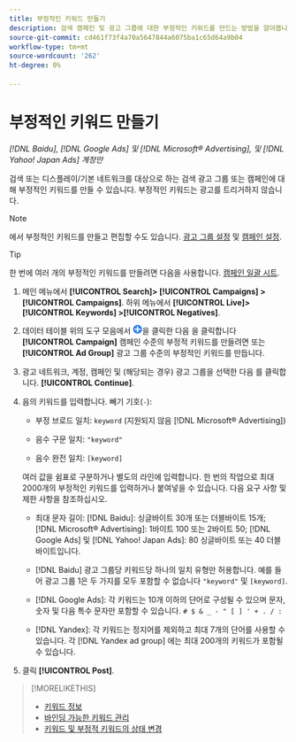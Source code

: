 ```yaml
---
title: 부정적인 키워드 만들기
description: 검색 캠페인 및 광고 그룹에 대한 부정적인 키워드를 만드는 방법을 알아봅니다.
source-git-commit: cd461f73f4a70a5647844a6075ba1c65d64a9b04
workflow-type: tm+mt
source-wordcount: '262'
ht-degree: 0%

---
```


# 부정적인 키워드 만들기

*[!DNL Baidu], [!DNL Google Ads] 및 [!DNL Microsoft® Advertising], 및 [!DNL Yahoo! Japan Ads] 계정만*

검색 또는 디스플레이/기본 네트워크를 대상으로 하는 검색 광고 그룹 또는 캠페인에 대해 부정적인 키워드를 만들 수 있습니다. 부정적인 키워드는 광고를 트리거하지 않습니다.

>[!NOTE]
>에서 부정적인 키워드를 만들고 편집할 수도 있습니다. [광고 그룹 설정](/help/search-social-commerce/campaign-management/campaigns/ad-group-manage.md) 및 [캠페인 설정](/help/search-social-commerce/campaign-management/campaigns/campaign-manage.md).

>[!TIP]
>한 번에 여러 개의 부정적인 키워드를 만들려면 다음을 사용합니다. [캠페인 일괄 시트](/help/search-social-commerce/campaign-management/bulksheets/bulksheet-about.md).

1. 메인 메뉴에서 **[!UICONTROL Search]> [!UICONTROL Campaigns] >[!UICONTROL Campaigns]**. 하위 메뉴에서 **[!UICONTROL Live]> [!UICONTROL Keywords] >[!UICONTROL Negatives]**.

1. 데이터 테이블 위의 도구 모음에서 ![만들기](/help/search-social-commerce/assets/add.png "만들기")을 클릭한 다음 을 클릭합니다 **[!UICONTROL Campaign]** 캠페인 수준의 부정적 키워드를 만들려면 또는 **[!UICONTROL Ad Group]** 광고 그룹 수준의 부정적인 키워드를 만듭니다.

1. 광고 네트워크, 계정, 캠페인 및 (해당되는 경우) 광고 그룹을 선택한 다음 를 클릭합니다. **[!UICONTROL Continue]**.

1. 음의 키워드를 입력합니다. 빼기 기호(`-`):

   * 부정 브로드 일치: `keyword` (지원되지 않음 [!DNL Microsoft® Advertising])

   * 음수 구문 일치: `"keyword"`

   * 음수 완전 일치: `[keyword]`

   여러 값을 쉼표로 구분하거나 별도의 라인에 입력합니다. 한 번의 작업으로 최대 2000개의 부정적인 키워드를 입력하거나 붙여넣을 수 있습니다. 다음 요구 사항 및 제한 사항을 참조하십시오.

   * 최대 문자 길이: [!DNL Baidu]: 싱글바이트 30개 또는 더블바이트 15개; [!DNL Microsoft® Advertising]: 1바이트 100 또는 2바이트 50; [!DNL Google Ads] 및 [!DNL Yahoo! Japan Ads]: 80 싱글바이트 또는 40 더블바이트입니다.

   * [!DNL Baidu] 광고 그룹당 키워드당 하나의 일치 유형만 허용합니다. 예를 들어 광고 그룹 1은 두 가지를 모두 포함할 수 없습니다 `"keyword"` 및 `[keyword]`.

   * [!DNL Google Ads]: 각 키워드는 10개 이하의 단어로 구성될 수 있으며 문자, 숫자 및 다음 특수 문자만 포함할 수 있습니다. `# $ & _ - " [ ] ' + . / :`

   * [!DNL Yandex]: 각 키워드는 정지어를 제외하고 최대 7개의 단어를 사용할 수 있습니다. 각 [!DNL Yandex ad group] 에는 최대 200개의 키워드가 포함될 수 있습니다.


1. 클릭 **[!UICONTROL Post]**.

>[!MORELIKETHIS]
>
>* [키워드 정보](keyword-about.md)
>* [바인딩 가능한 키워드 관리](keyword-manage.md)
>* [키워드 및 부정적 키워드의 상태 변경](keyword-status-edit.md)

